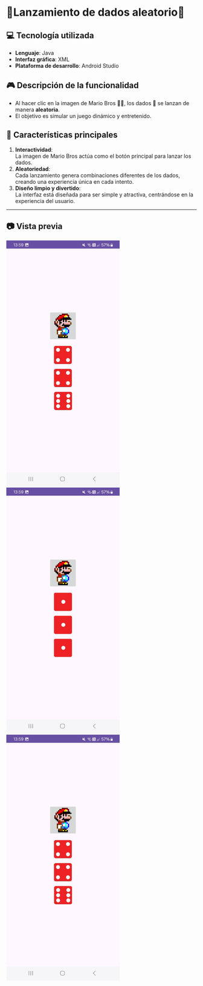 # 🌟Lanzamiento de dados aleatorio🎲

## 💻 Tecnología utilizada
- **Lenguaje**: Java  
- **Interfaz gráfica**: XML  
- **Plataforma de desarrollo**: Android Studio  

## 🎮 Descripción de la funcionalidad
- Al hacer clic en la imagen de Mario Bros 👨‍🎤, los dados 🎲 se lanzan de manera **aleatoria**.  
- El objetivo es simular un juego dinámico y entretenido.  

## 🎯 Características principales
1. **Interactividad**:  
   La imagen de Mario Bros actúa como el botón principal para lanzar los dados.  
2. **Aleatoriedad**:  
   Cada lanzamiento genera combinaciones diferentes de los dados, creando una experiencia única en cada intento.  
3. **Diseño limpio y divertido**:  
   La interfaz está diseñada para ser simple y atractiva, centrándose en la experiencia del usuario.  

---

## 📷 Vista previa 

<div>
  
  <img src="https://github.com/Franciscaii/RandomDiceMarioApp/blob/main/WhatsApp%20Image%202025-01-19%20at%2013.59.32.jpeg" alt="Captura de pantalla" width="300"/>
  <img src="https://github.com/Franciscaii/RandomDiceMarioApp/blob/main/WhatsApp%20Image%202025-01-19%20at%2013.59.32%20(2).jpeg" alt="Captura de pantalla" width="300"/>
  <img src="https://github.com/Franciscaii/RandomDiceMarioApp/blob/main/WhatsApp%20Image%202025-01-19%20at%2013.59.32.jpeg" alt="Captura de pantalla" width="300"/>

<div>
